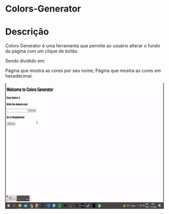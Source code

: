 # Colors-Generator


# Descrição

Colors Generator é uma ferramenta que permite ao usuário alterar o fundo da página com um clique de botão.

Sendo dividido em:

Página que mostra as cores por seu nome;
Página que mostra as cores em hexadecimal.


<p align="center">
  <img width="720" height="400" src="src/assets/to_readme/colors-generator.gif">
</p>
